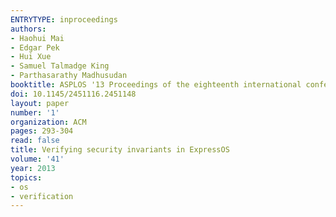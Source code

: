 ```yaml
---
ENTRYTYPE: inproceedings
authors:
- Haohui Mai
- Edgar Pek
- Hui Xue
- Samuel Talmadge King
- Parthasarathy Madhusudan
booktitle: ASPLOS '13 Proceedings of the eighteenth international conference on Architectural support for programming languages and operating systems
doi: 10.1145/2451116.2451148
layout: paper
number: '1'
organization: ACM
pages: 293-304
read: false
title: Verifying security invariants in ExpressOS
volume: '41'
year: 2013
topics:
- os
- verification
---
```

